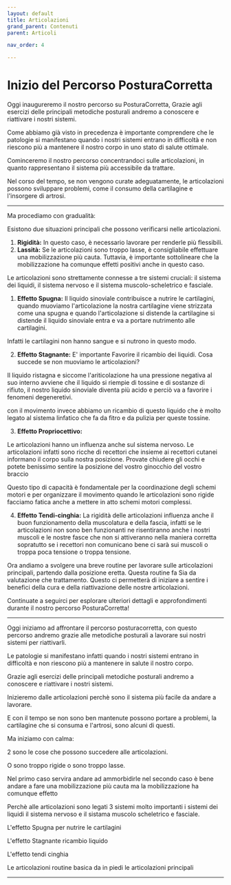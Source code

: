 ```yaml
---
layout: default
title: Articolazioni 
grand_parent: Contenuti
parent: Articoli

nav_order: 4

---
```



# Inizio del Percorso PosturaCorretta

Oggi inaugureremo il nostro percorso su PosturaCorretta, Grazie agli esercizi delle  principali metodiche posturali andremo a conoscere e riattivare i nostri sistemi.

Come abbiamo già visto in precedenza è importante comprendere che le patologie si manifestano quando i nostri sistemi entrano in difficoltà e non riescono più a mantenere il nostro corpo in uno stato di salute ottimale.

Cominceremo il nostro percorso concentrandoci sulle articolazioni, in quanto rappresentano il sistema più accessibile da trattare. 

Nel corso del tempo, se non vengono curate adeguatamente, le articolazioni possono sviluppare problemi, come il consumo della cartilagine e l'insorgere di artrosi.

----

Ma procediamo con gradualità:

Esistono due situazioni principali che possono verificarsi nelle articolazioni.

1. **Rigidità:** In questo caso, è necessario lavorare per renderle più flessibili.
2. **Lassità:** Se le articolazioni sono troppo lasse, è consigliabile effettuare una mobilizzazione più cauta. Tuttavia, è importante sottolineare che la mobilizzazione ha comunque effetti positivi anche in questo caso.

Le articolazioni sono strettamente connesse a tre sistemi cruciali: il sistema dei liquidi, il sistema nervoso e il sistema muscolo-scheletrico e fasciale.

1. **Effetto Spugna:** Il liquido sinoviale contribuisce a nutrire le cartilagini, quando muoviamo l'articolazione la nostra cartilagine viene strizzata come una spugna e quando l'articolazione si distende la cartilagine si distende il liquido sinoviale entra e va a portare nutrimento alle cartilagini. 

Infatti le cartilagini non hanno sangue e si nutrono in questo modo.


2. **Effetto Stagnante:** E' importante Favorire il ricambio dei liquidi.
Cosa succede se non muoviamo le articolazioni? 

Il liquido ristagna e siccome l'ariticolazione ha una pressione negativa al suo interno avviene che il liquido si riempie di tossine e di sostanze di rifiuto, il nostro liquido sinoviale diventa più acido e perciò va a favorire i fenomeni degeneretivi.

con il movimento invece abbiamo un ricambio di questo liquido che è molto legato al sistema linfatico che fa da fitro e da pulizia per queste tossine.



3. **Effetto Propriocettivo:**

Le articolazioni hanno un influenza anche sul sistema nervoso.  Le articolazioni infatti sono ricche di recettori che insieme ai recettori cutanei informano il corpo sulla nostra posizione.
Provate chiudere gli occhi e potete benissimo sentire la posizione del vostro ginocchio del vostro braccio

Questo tipo di capacità è fondamentale per la coordinazione degli schemi motori e per organizzare il movimento quando le articolazioni sono rigide facciamo fatica anche a mettere in atto schemi motori complessi. 


4. **Effetto Tendi-cinghia:** 
La rigidità delle articolazioni influenza anche il buon funzionamento della muscolatura e della fascia, infatti se le articolazioni non sono ben funzionanti ne risentiranno anche i nostri muscoli e le nostre fasce che non si attiveranno nella maniera corretta sopratutto se i recettori non comunicano bene ci sarà sui muscoli o troppa poca tensione o troppa tensione.



Ora andiamo a svolgere una breve routine per lavorare sulle articolazioni principali, partendo dalla posizione eretta. 
Questa routine fa Sia da valutazione che trattamento. Questo ci permetterà di iniziare a sentire i benefici della cura e della riattivazione delle nostre articolazioni.


Continuate a seguirci per esplorare ulteriori dettagli e approfondimenti durante il nostro percorso PosturaCorretta!


--------------------

Oggi iniziamo ad affrontare il percorso posturacorretta, con questo percorso andremo grazie alle metodiche posturali a lavorare sui nostri sistemi per riattivarli.

Le patologie si manifestano infatti quando i nostri sistemi entrano in difficoltà e non riescono più a mantenere in salute il nostro corpo.

Grazie agli esercizi delle  principali metodiche posturali andremo a conoscere e riattivare i nostri sistemi.

Inizieremo dalle articolazioni perchè sono il sistema più facile da andare a lavorare.

E con il tempo se non sono ben mantenute possono portare a problemi, la cartilagine che si consuma e l'artrosi, sono alcuni di questi.


Ma iniziamo con calma:

2 sono le cose che possono succedere alle articolazioni.

O sono troppo rigide o sono troppo lasse.

Nel primo caso servira andare ad ammorbidirle nel secondo caso è bene andare a fare una mobilizzazione più cauta ma la mobilizzazione ha comunque effetto 

Perchè  alle articolazioni sono legati 3 sistemi molto importanti i sistemi dei liquidi il sistema nervoso e il sistama muscolo scheletrico e fasciale.

L'effetto Spugna per nutrire le cartilagini

L'effetto Stagnante ricambio liquido

L'effetto tendi cinghia

Le articolazioni routine basica da in piedi le articolazioni principali

--------------------